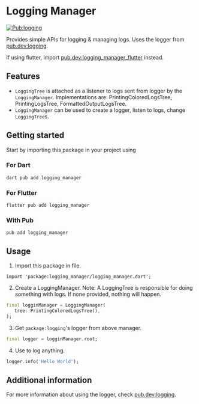 # Logging Manager

[![Pub:logging](https://img.shields.io/pub/v/logging_manager.svg)](https://pub.dev/packages/logging_manager)

Provides simple APIs for logging & managing logs. Uses the logger from [pub.dev:logging](https://pub.dev/packages/logging).

If using flutter, import [pub.dev:logging_manager_flutter](https://pub.dev/packages/logging_manager_flutter) instead.

## Features

- `LoggingTree` is attached as a listener to logs sent from logger by the `LoggingManager`. Implementations are: PrintingColoredLogsTree, PrintingLogsTree, FormattedOutputLogsTree.
- `LoggingManager` can be used to create a logger, listen to logs, change `LoggingTree`s.



## Getting started

Start by importing this package in your project using

### For Dart
```shell
dart pub add logging_manager
```

### For Flutter
```shell
flutter pub add logging_manager
```

### With Pub
```shell
pub add logging_manager
```

## Usage

1. Import this package in file.

```
import 'package:logging_manager/logging_manager.dart';
```

2. Create a LoggingManager. Note: A LoggingTree is responsible for doing something with logs. If none provided, nothing will happen.

```dart
final logginManager = LoggingManager(
   tree: PrintingColoredLogsTree(),
);
```

3. Get `package:logging`'s logger from above manager.

```dart
final logger = logginManager.root;
```

4. Use to log anything.

```dart
logger.info('Hello World');
```

## Additional information

For more information about using the logger, check [pub.dev:logging](https://pub.dev/packages/logging).